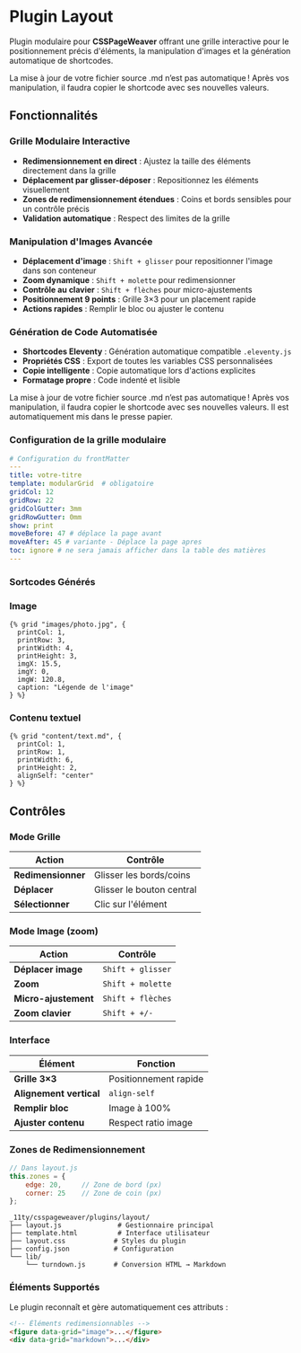 # Plugin Layout

Plugin modulaire pour **CSSPageWeaver** offrant une grille interactive pour le positionnement précis d'éléments, la manipulation d'images et la génération automatique de shortcodes.

La mise à jour de votre fichier source .md n’est pas automatique !
Après vos manipulation, il faudra copier le shortcode avec ses nouvelles valeurs.
## Fonctionnalités

### Grille Modulaire Interactive
- **Redimensionnement en direct** : Ajustez la taille des éléments directement dans la grille
- **Déplacement par glisser-déposer** : Repositionnez les éléments visuellement
- **Zones de redimensionnement étendues** : Coins et bords sensibles pour un contrôle précis
- **Validation automatique** : Respect des limites de la grille

### Manipulation d'Images Avancée
- **Déplacement d'image** : `Shift + glisser` pour repositionner l'image dans son conteneur
- **Zoom dynamique** : `Shift + molette` pour redimensionner
- **Contrôle au clavier** : `Shift + flèches` pour micro-ajustements
- **Positionnement 9 points** : Grille 3×3 pour un placement rapide
- **Actions rapides** : Remplir le bloc ou ajuster le contenu

### Génération de Code Automatisée
- **Shortcodes Eleventy** : Génération automatique compatible `.eleventy.js`
- **Propriétés CSS** : Export de toutes les variables CSS personnalisées
- **Copie intelligente** : Copie automatique lors d'actions explicites
- **Formatage propre** : Code indenté et lisible

La mise à jour de votre fichier source .md n’est pas automatique !
Après vos manipulation, il faudra copier le shortcode avec ses nouvelles valeurs.
Il est automatiquement mis dans le presse papier.


### Configuration de la grille modulaire

```yaml
# Configuration du frontMatter
---
title: votre-titre
template: modularGrid  # obligatoire
gridCol: 12
gridRow: 22
gridColGutter: 3mm
gridRowGutter: 0mm
show: print
moveBefore: 47 # déplace la page avant
moveAfter: 45 # variante - Déplace la page apres
toc: ignore # ne sera jamais afficher dans la table des matières
---
```

### Sortcodes Générés

### Image
```liquid
{% grid "images/photo.jpg", { 
  printCol: 1,
  printRow: 3,
  printWidth: 4,
  printHeight: 3,
  imgX: 15.5,
  imgY: 0, 
  imgW: 120.8,
  caption: "Légende de l'image"
} %}
```

### Contenu textuel 
```liquid
{% grid "content/text.md", { 
  printCol: 1,
  printRow: 1,
  printWidth: 6,
  printHeight: 2,
  alignSelf: "center"
} %}
```


## Contrôles

### Mode Grille
| Action | Contrôle |
|--------|----------|
| **Redimensionner** | Glisser les bords/coins |
| **Déplacer** | Glisser le bouton central |
| **Sélectionner** | Clic sur l'élément |

### Mode Image (zoom)

| Action | Contrôle |
|--------|----------|
| **Déplacer image** | `Shift + glisser` |
| **Zoom** | `Shift + molette` |
| **Micro-ajustement** | `Shift + flèches` |
| **Zoom clavier** | `Shift + +/-` |

### Interface
| Élément                 | Fonction              |
| ----------------------- | --------------------- |
| **Grille 3×3**          | Positionnement rapide |
| **Alignement vertical** | `align-self`          |
| **Remplir bloc**        | Image à 100%          |
| **Ajuster contenu**     | Respect ratio image   |


### Zones de Redimensionnement

```javascript
// Dans layout.js
this.zones = {
    edge: 20,     // Zone de bord (px)
    corner: 25    // Zone de coin (px)
};
```


```
_11ty/csspageweaver/plugins/layout/
├── layout.js              # Gestionnaire principal
├── template.html          # Interface utilisateur
├── layout.css            # Styles du plugin
├── config.json           # Configuration
└── lib/
    └── turndown.js       # Conversion HTML → Markdown
```



### Éléments Supportés

Le plugin reconnaît et gère automatiquement ces attributs :

```html
<!-- Éléments redimensionnables -->
<figure data-grid="image">...</figure>
<div data-grid="markdown">...</div>
```
